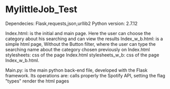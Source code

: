 # MylittleJob_Test

Dependecies: Flask,requests,json,urllib2
Python version: 2.7.12


Index.html: is the initial and main page. Here the user can choose the category about his searching and can view the results
Index_w_b.html: is a simple html page, Without the Button filter, where the user can type the searching name about the category chosen previously on Index.html
stylesheets: css of the page Index.html
stylesheets_w_b: css of the page Index_w_b.html.

Main.py: is the main python back-end file, developed with the Flask framework. 
         Its operations are:
            calls properly the Spotify API, setting the flag "types"
            render the html pages
